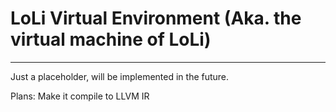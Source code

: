 LoLi Virtual Environment (Aka. the virtual machine of LoLi)
=
---
Just a placeholder, will be implemented in the future.

Plans:
Make it compile to LLVM IR
